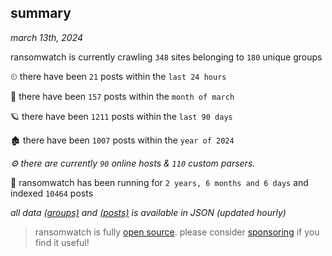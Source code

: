 
## summary
_march 13th, 2024_

ransomwatch is currently crawling `348` sites belonging to `180` unique groups

⏲ there have been `21` posts within the `last 24 hours`

🦈 there have been `157` posts within the `month of march`

🪐 there have been `1211` posts within the `last 90 days`

🏚 there have been `1007` posts within the `year of 2024`

_⚙️ there are currently `90` online hosts & `110` custom parsers._

🦕 ransomwatch has been running for `2 years, 6 months and 6 days` and indexed `10464` posts

_all data  [(groups)](http://ransomwhat.telemetry.ltd/groups) and [(posts)](http://ransomwhat.telemetry.ltd/posts) is available in JSON (updated hourly)_

> ransomwatch is fully [open source](https://github.com/joshhighet/ransomwatch#ransomwatch--). please consider [sponsoring](https://github.com/sponsors/joshhighet) if you find it useful!
